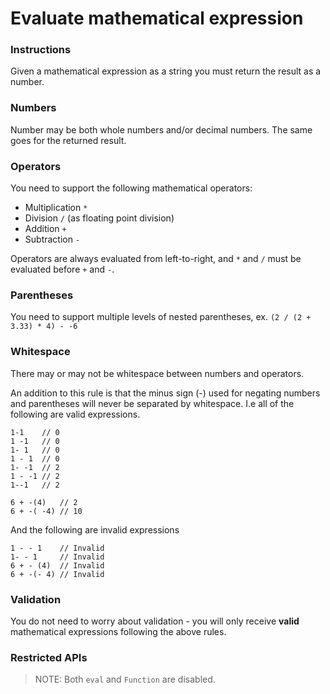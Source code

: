 # Evaluate mathematical expression

### Instructions
Given a mathematical expression as a string you must return the result as a number.

### Numbers
Number may be both whole numbers and/or decimal numbers. The same goes for the returned result.

### Operators
You need to support the following mathematical operators:

- Multiplication `*`
- Division `/` (as floating point division)
- Addition `+`
- Subtraction `-`

Operators are always evaluated from left-to-right, and `*` and `/` must be evaluated before `+` and `-`.

### Parentheses
You need to support multiple levels of nested parentheses, ex. `(2 / (2 + 3.33) * 4) - -6`

### Whitespace
There may or may not be whitespace between numbers and operators.

An addition to this rule is that the minus sign (-) used for negating numbers and parentheses will never be separated by whitespace. I.e all of the following are valid expressions.
```
1-1    // 0
1 -1   // 0
1- 1   // 0
1 - 1  // 0
1- -1  // 2
1 - -1 // 2
1--1   // 2

6 + -(4)   // 2
6 + -( -4) // 10
```
And the following are invalid expressions
```
1 - - 1    // Invalid
1- - 1     // Invalid
6 + - (4)  // Invalid
6 + -(- 4) // Invalid
```

### Validation
You do not need to worry about validation - you will only receive **valid** mathematical expressions following the above rules.

### Restricted APIs
>NOTE: Both `eval` and `Function` are disabled.

